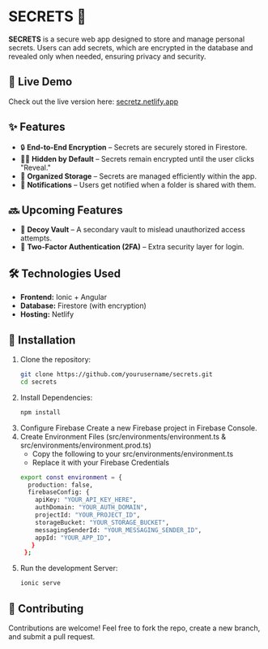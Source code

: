 # SECRETS 🔐  

**SECRETS** is a secure web app designed to store and manage personal secrets. Users can add secrets, which are encrypted in the database and revealed only when needed, ensuring privacy and security.  

## 🚀 Live Demo  
Check out the live version here: [secretz.netlify.app](https://secretz.netlify.app)  

## ✨ Features  
- 🔒 **End-to-End Encryption** – Secrets are securely stored in Firestore.  
- 🕵️‍♂️ **Hidden by Default** – Secrets remain encrypted until the user clicks "Reveal."  
- 📂 **Organized Storage** – Secrets are managed efficiently within the app.  
- 🔔 **Notifications** – Users get notified when a folder is shared with them.  

## 🔜 Upcoming Features  
- 🛑 **Decoy Vault** – A secondary vault to mislead unauthorized access attempts.  
- 🔑 **Two-Factor Authentication (2FA)** – Extra security layer for login.  

## 🛠 Technologies Used  
- **Frontend:** Ionic + Angular  
- **Database:** Firestore (with encryption)  
- **Hosting:** Netlify  

## 📌 Installation  

1. Clone the repository:  
   ```sh
   git clone https://github.com/yourusername/secrets.git
   cd secrets
2. Install Dependencies:
   ```sh
   npm install
3. Configure Firebase
   Create a new Firebase project in Firebase Console.
4. Create Environment Files (src/environments/environment.ts & src/environments/environment.prod.ts)
   - Copy the following to your src/environments/environment.ts
   - Replace it with your Firebase Credentials
   ```sh
   export const environment = {
     production: false,
     firebaseConfig: {
       apiKey: "YOUR_API_KEY_HERE",
       authDomain: "YOUR_AUTH_DOMAIN",
       projectId: "YOUR_PROJECT_ID",
       storageBucket: "YOUR_STORAGE_BUCKET",
       messagingSenderId: "YOUR_MESSAGING_SENDER_ID",
       appId: "YOUR_APP_ID",
      }
    };
3. Run the development Server:
   ```sh
   ionic serve

## 📢 Contributing
Contributions are welcome! Feel free to fork the repo, create a new branch, and submit a pull request.
